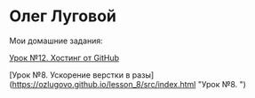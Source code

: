 

# Олег Луговой


Мои домашние задания:

[Урок №12. Хостинг от GitHub](https://ozlugovo.github.io/lesson_12/index.html "Урок №12. Хостинг от GitHub")

[Урок №8. Ускорение верстки в разы] (https://ozlugovo.github.io/lesson_8/src/index.html "Урок №8. ")
